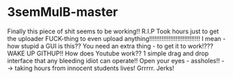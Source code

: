 # 3semMulB-master
Finally this piece of shit seems to be working!!
R.I.P
Took hours just to get the uploader FUCK-thing to even upload anything!!!!!!!!!!!!!!!!!!!!!!!!!!!!!
I mean - how stupid a GUI is this?? You need an extra thing - to get it to work!??? WAKE UP GITHUP!! How does Youtube work?? 1 simple drag and drop interface that any bleeding idiot can operate!! Open your eyes - assholes!!
--> taking hours from innocent students lives! Grrrrr. Jerks!

